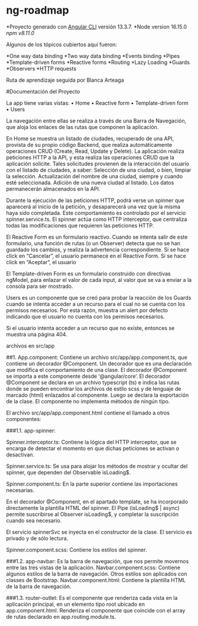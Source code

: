 # ng-roadmap

*Proyecto generado con [Angular CLI](https://github.com/angular/angular-cli) versión 13.3.7.
*Node version 16.15.0
*npm v8.11.0*

Algunos de los tópicos cubiertos aquí fueron:

*One way data binding
*Two way data binding
*Events binding
*Pipes
*Template-driven forms
*Reactive forms
*Routing
*Lazy Loading
*Guards
*Observers
*HTTP requests

Ruta de aprendizaje seguida por Blanca Arteaga

#Documentación del Proyecto

La app tiene varias vistas:
    • Home
    • Reactive form
    • Template-driven form
    • Users

La navegación entre ellas se realiza a través de una Barra de Navegación, que aloja los enlaces de las rutas que componen la aplicación.

En Home se muestra un listado de ciudades, recuperado de una API, provista de su propio código Backend, que realiza automáticamente operaciones CRUD (Create, Read, Update y Delete). La aplicación realiza peticiones HTTP a la API, y esta realiza las operaciones CRUD que la aplicación solicite. Tales solicitudes provienen de la interacción del usuario con el listado de ciudades, a saber:
Selección de una ciudad, o bien, limpiar la selección.
Actualización del nombre de una ciudad, siempre y cuando esté seleccionada.
Adición de una nueva ciudad al listado.
Los datos permanecerán almacenados en la API.

Durante la ejecución de las peticiones HTTP, podrá verse un spinner que aparecerá al inicio de la petición, y desaparecerá una vez que la misma haya sido completada. Este comportamiento es controlado por el servicio spinner.service.ts. El spinner actúa como HTTP interceptor, que centraliza todas las modificaciones que requieren las peticiones HTTP.

El Reactive Form es un formulario reactivo. Cuando se intenta salir de este formulario, una función de rutas (o un Observer) detecta que no se han guardado los cambios, y realiza la advertencia correspondiente. Si se hace click en “Cancelar”, el usuario permanece en el Reactive Form. Si se hace click en “Aceptar”, el usuario 

El Template-driven Form es un formulario construido con directivas ngModel, para enlazar el valor de cada input, al valor que se va a enviar a la consola para ser mostrado.

Users es un componente que se creó para probar la reacción de los Guards cuando se intenta acceder a un recurso para el cual no se cuenta con los permisos necesarios. Por esta razón, muestra un alert por defecto indicando que el usuario no cuenta con los permisos necesarios.

Si el usuario intenta acceder a un recurso que no existe, entonces se muestra una página 404.

archivos en src/app

##1. App.component:
Contiene un archivo src/app/app.component.ts, que contiene un decorador @Component.
Un decorador que es una declaración que modifica el comportamiento de una clase.
El decorador @Component se importa a este componente desde ‘@angular/core’.
El decorador @Component se declara en un archivo typescript (ts) e indica las rutas donde se pueden encontrar los archivos de estilo scss y de lenguaje de marcado (html) enlazados al componente.
Luego se declara la exportación de la clase.
El componente no implementa métodos de ningún tipo.

El archivo src/app/app.component.html contiene el llamado a otros componentes:

###1.1. app-spinner:

Spinner.interceptor.ts: Contiene la lógica del HTTP interceptor, que se encarga de detectar el momento en que dichas peticiones se activan o desactivan.

Spinner.service.ts: Se usa para alojar los métodos de mostrar y ocultar del spinner, que dependen del Observable isLoading$.

Spinner.component.ts: En la parte superior contiene las importaciones necesarias.

En el decorador @Component, en el apartado template, se ha incorporado directamente la plantilla HTML del spinner. El Pipe (isLoading$ | async) permite suscribirse al Observer isLoading$, y completar la suscripción cuando sea necesario.

El servicio spinnerSvc se inyecta en el constructor de la clase. El servicio es privado y de sólo lectura.

Spinner.component.scss: Contiene los estilos del spinner.

###1.2. app-navbar:
Es la barra de navegación, que nos permite movernos entre las tres vistas de la aplicación.
Navbar.component.scss: Contiene algunos estilos de la barra de navegación. Otros estilos son aplicados con classes de Bootstrap.
Navbar.component.html: Contiene la plantilla HTML de la barra de navegación.

###1.3. router-outlet:
Es el componente que renderiza cada vista en la aplicación principal, en un elemento tipo root ubicado en app.component.html. Renderiza el componente que coincide con el array de rutas declarado en app.routing.module.ts.
